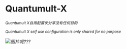 # Quantumult-X
<p><small><i>Quantumult X自用配置仅分享没有任何目的<i></small></p>  

<p><small><i>Quantumult X self use configuration is only shared for no purpose<i></small></p>

![图片呢???](https://pic8.58cdn.com.cn/nowater/webim/big/n_v25d731702382c403489c8a161d1e8ca59.jpg)
